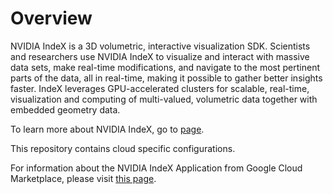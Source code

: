 # Overview

NVIDIA IndeX is a 3D volumetric, interactive visualization SDK.
Scientists and researchers use NVIDIA IndeX to visualize and interact with massive data sets,
make real-time modifications, and navigate to the most pertinent parts of the
data, all in real-time, making it possible to gather better insights faster. IndeX leverages GPU-accelerated
clusters for scalable, real-time, visualization and computing of multi-valued,
volumetric data together with embedded geometry data.

To learn more about NVIDIA IndeX, go to [page](https://developer.nvidia.com/index).

This repository contains cloud specific configurations.

For information about the NVIDIA IndeX Application from Google Cloud Marketplace, please visit [this page](gke-app.md).
